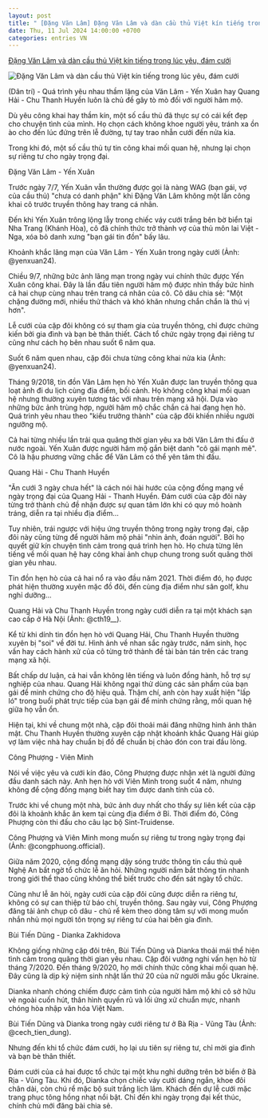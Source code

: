 ```yaml
---
layout: post
title: " [Đặng Văn Lâm] Đặng Văn Lâm và dàn cầu thủ Việt kín tiếng trong lúc yêu, đám cưới"
date: Thu, 11 Jul 2024 14:00:00 +0700
categories: entries VN
---
```

[Đặng Văn Lâm và dàn cầu thủ Việt kín tiếng trong lúc yêu, đám cưới](https://dantri.com.vn/tinh-yeu-gioi-tinh/dang-van-lam-va-dan-cau-thu-viet-kin-tieng-trong-luc-yeu-dam-cuoi-20240709184409773.htm)

![Đặng Văn Lâm và dàn cầu thủ Việt kín tiếng trong lúc yêu, đám cưới](https://cdn1.dantri.com.vn/RIueYtneAdpeu3BcAgWff8euB_A=/zoom/1200_630/2024/07/09/dan-cau-thu-viet-yeu-va-cuoi-kin-tieng-1-edited-edited-crop-1720524684323.jpeg)

(Dân trí) - Quá trình yêu nhau thầm lặng của Văn Lâm - Yến Xuân hay Quang Hải - Chu Thanh Huyền luôn là chủ đề gây tò mò đối với người hâm mộ.

Dù yêu công khai hay thầm kín, một số cầu thủ đã thực sự có cái kết đẹp cho chuyện tình của mình. Họ chọn cách không khoe người yêu, tránh xa ồn ào cho đến lúc đứng trên lễ đường, tự tay trao nhẫn cưới đến nửa kia.

Trong khi đó, một số cầu thủ tự tin công khai mối quan hệ, nhưng lại chọn sự riêng tư cho ngày trọng đại.

Đặng Văn Lâm - Yến Xuân

Trước ngày 7/7, Yến Xuân vẫn thường được gọi là nàng WAG (bạn gái, vợ của cầu thủ) "chưa có danh phận" khi Đặng Văn Lâm không một lần công khai cô trước truyền thông hay trang cá nhân.

Đến khi Yến Xuân trông lộng lẫy trong chiếc váy cưới trắng bên bờ biển tại Nha Trang (Khánh Hòa), cô đã chính thức trở thành vợ của thủ môn lai Việt - Nga, xóa bỏ danh xưng "bạn gái tin đồn" bấy lâu.

Khoảnh khắc lãng mạn của Văn Lâm - Yến Xuân trong ngày cưới (Ảnh: @yenxuan24).

Chiều 9/7, những bức ảnh lãng mạn trong ngày vui chính thức được Yến Xuân công khai. Đây là lần đầu tiên người hâm mộ được nhìn thấy bức hình cả hai chụp cùng nhau trên trang cá nhân của cô. Cô dâu chia sẻ: "Một chặng đường mới, nhiều thử thách và khó khăn nhưng chắn chắn là thú vị hơn".

Lễ cưới của cặp đôi không có sự tham gia của truyền thông, chỉ được chứng kiến bởi gia đình và bạn bè thân thiết. Cách tổ chức ngày trọng đại riêng tư cũng như cách họ bên nhau suốt 6 năm qua.

Suốt 6 năm quen nhau, cặp đôi chưa từng công khai nửa kia (Ảnh: @yenxuan24).

Tháng 9/2018, tin đồn Văn Lâm hẹn hò Yến Xuân được lan truyền thông qua loạt ảnh đi du lịch cùng địa điểm, bối cảnh. Họ không công khai mối quan hệ nhưng thường xuyên tương tác với nhau trên mạng xã hội. Dựa vào những bức ảnh trùng hợp, người hâm mộ chắc chắn cả hai đang hẹn hò. Quá trình yêu nhau theo "kiểu trưởng thành" của cặp đôi khiến nhiều người ngưỡng mộ.

Cả hai từng nhiều lần trải qua quãng thời gian yêu xa bởi Văn Lâm thi đấu ở nước ngoài. Yến Xuân được người hâm mộ gắn biệt danh "cô gái mạnh mẽ". Cô là hậu phương vững chắc để Văn Lâm có thể yên tâm thi đấu.

Quang Hải - Chu Thanh Huyền

"Ăn cưới 3 ngày chưa hết" là cách nói hài hước của cộng đồng mạng về ngày trọng đại của Quang Hải - Thanh Huyền. Đám cưới của cặp đôi này từng trở thành chủ đề nhận được sự quan tâm lớn khi có quy mô hoành tráng, diễn ra tại nhiều địa điểm...

Tuy nhiên, trái ngược với hiệu ứng truyền thông trong ngày trọng đại, cặp đôi này cũng từng để người hâm mộ phải "nhìn ảnh, đoán người". Bởi họ quyết giữ kín chuyện tình cảm trong quá trình hẹn hò. Họ chưa từng lên tiếng về mối quan hệ hay công khai ảnh chụp chung trong suốt quãng thời gian yêu nhau.

Tin đồn hẹn hò của cả hai nổ ra vào đầu năm 2021. Thời điểm đó, họ được phát hiện thường xuyên mặc đồ đôi, đến cùng địa điểm như sân golf, khu nghỉ dưỡng...

Quang Hải và Chu Thanh Huyền trong ngày cưới diễn ra tại một khách sạn cao cấp ở Hà Nội (Ảnh: @cth19__).

Kể từ khi dính tin đồn hẹn hò với Quang Hải, Chu Thanh Huyền thường xuyên bị "soi" về đời tư. Hình ảnh về nhan sắc ngày trước, năm sinh, học vấn hay cách hành xử của cô từng trở thành đề tài bàn tán trên các trang mạng xã hội.

Bất chấp dư luận, cả hai vẫn không lên tiếng và luôn đồng hành, hỗ trợ sự nghiệp của nhau. Quang Hải không ngại thử dùng các sản phẩm của bạn gái để minh chứng cho độ hiệu quả. Thậm chí, anh còn hay xuất hiện "lấp ló" trong buổi phát trực tiếp của bạn gái để minh chứng rằng, mối quan hệ giữa họ vẫn ổn.

Hiện tại, khi về chung một nhà, cặp đôi thoải mái đăng những hình ảnh thân mật. Chu Thanh Huyền thường xuyên cập nhật khoảnh khắc Quang Hải giúp vợ làm việc nhà hay chuẩn bị đồ để chuẩn bị chào đón con trai đầu lòng.

Công Phượng - Viên Minh

Nói về việc yêu và cưới kín đáo, Công Phượng được nhận xét là người đứng đầu danh sách này. Anh hẹn hò với Viên Minh trong suốt 4 năm, nhưng không để cộng đồng mạng biết hay tìm được danh tính của cô.

Trước khi về chung một nhà, bức ảnh duy nhất cho thấy sự liên kết của cặp đôi là khoảnh khắc ăn kem tại cùng địa điểm ở Bỉ. Thời điểm đó, Công Phượng còn thi đấu cho câu lạc bộ Sint-Truidense.

Công Phượng và Viên Minh mong muốn sự riêng tư trong ngày trọng đại (Ảnh: @congphuong.official).

Giữa năm 2020, cộng đồng mạng dậy sóng trước thông tin cầu thủ quê Nghệ An bất ngờ tổ chức lễ ăn hỏi. Những người nắm bắt thông tin nhanh trong giới thể thao cũng không thể biết trước cho đến sát ngày tổ chức.

Cũng như lễ ăn hỏi, ngày cưới của cặp đôi cũng được diễn ra riêng tư, không có sự can thiệp từ báo chí, truyền thông. Sau ngày vui, Công Phượng đăng tải ảnh chụp cô dâu - chú rể kèm theo dòng tâm sự với mong muốn nhắn nhủ mọi người tôn trọng sự riêng tư của hai bên gia đình.

Bùi Tiến Dũng - Dianka Zakhidova

Không giống những cặp đôi trên, Bùi Tiến Dũng và Dianka thoải mái thể hiện tình cảm trong quãng thời gian yêu nhau. Cặp đôi vướng nghi vấn hẹn hò từ tháng 7/2020. Đến tháng 9/2020, họ mới chính thức công khai mối quan hệ. Đây cũng là dịp kỷ niệm sinh nhật lần thứ 20 của nữ người mẫu gốc Ukraine.

Dianka nhanh chóng chiếm được cảm tình của người hâm mộ khi cô sở hữu vẻ ngoài cuốn hút, thân hình quyến rũ và lối ứng xử chuẩn mực, nhanh chóng hòa nhập văn hóa Việt Nam.

Bùi Tiến Dũng và Dianka trong ngày cưới riêng tư ở Bà Rịa - Vũng Tàu (Ảnh: @cech_tien_dung).

Nhưng đến khi tổ chức đám cưới, họ lại ưu tiên sự riêng tư, chỉ mời gia đình và bạn bè thân thiết.

Đám cưới của cả hai được tổ chức tại một khu nghỉ dưỡng trên bờ biển ở Bà Rịa - Vũng Tàu. Khi đó, Dianka chọn chiếc váy cưới dáng ngắn, khoe đôi chân dài, còn chú rể mặc bộ suit trắng lịch lãm. Khách đến dự lễ cưới mặc trang phục tông hồng nhạt nổi bật. Chỉ đến khi ngày trọng đại kết thúc, chính chủ mới đăng bài chia sẻ.

